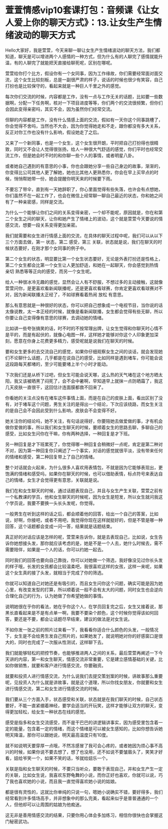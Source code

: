 # 萱萱情感vip10套课打包：音频课《让女人爱上你的聊天方式》：13.让女生产生情绪波动的聊天方式

Hello大家好，我是萱萱，今天来聊一聊让女生产生情绪波动的聊天方法，我们都知道，聊天是可以增进两个人感情的一种方式，但为什么有的人聊完了感情就能升温，有的人聊完了就能把天直接给聊死呢，区别在哪呢。

萱萱给你打个比方，假设你有一个女同事，因为工作缘故，你们需要经常面对面交流，这个女生比较刻板，总是一副很严肃的样子，说话的时候也很少有笑容，自己打扮也是比较保守的，看起来就是一种巨人千里之外的感觉。

每次你们交流的时候，内容都是工作，没有一点与工作无关的话题，比如要一些数据啊，分配一下任务啊，核对一下项目进度等等，你们两个的交流很频繁，但你们会因此变得亲密吗，其实不会，因为虽然你们经常交流。

但聊的内容都是工作，没有什么情感上面的交流，假如有一天你这个同事跳槽了，你会觉得不舍吗，当然也不大会，因为你觉得她走和不走，跟你都没有多大关系，反正对你工作也没有什么影响，假设她走了之后。

又来了一个新同事，也是一个女生，这个女生很开朗，平时把自己打扮得也很精致，同时又不会让人觉得很张扬，给人一种很大气舒适的感觉，你们平时也经常交流工作，但是她会时不时的和你聊一些个人的事情，或者明星八卦。

或者她自己遇到的有意思的小事，你也会跟她分享一些自己身边的故事，渐渐的，你变得比公司其他人更了解她，她也比其他人更熟悉你，你会在早上买早点的时候，悄悄帮她带一份，她会提醒你明天来的时候要下雨。

不要忘了带伞，直到有一天她辞职了，你心里面觉得有些失落，也许会有点想她，你们虽然不在一起工作了，也会在微信上经常聊一聊自己最近的状态，你和她之间有了一种亲密感，同样是交流。

为什么一个能够让你们之间的关系变得亲密，一个却不能呢，原因就是，你在和第二个女生之间的聊天，让你和她产生了情绪上的波动，这个就是萱萱今天要说的情感交流，想要一段关系变得更加亲密。

我们就需要和女生进行情感上面的交流，在具体的聊天过程中呢，我们可以从以下三个方面去做，第一 状态，第二 感受，第三 关联，状态就是说，我们在聊天的时候状态要好，在刚才那个女同事的例子中。

第二个女生的状态，明显要比第一个女生状态要好，无论是外表打扮还是性格上，第二个女生都会比第一个女生让人更加舒适，和她在一起聊天，你会感觉到热情 亲切 熟悉等等正向的感受，而另一个女生呢。

给人一种很冰冷无趣的感觉，显然会让人有不舒服，不想过多的主动接触，这就像萱萱问你，是更喜欢看新闻联播呢，还是更喜欢看球赛，你肯定更喜欢看球赛对不对，因为新闻联播太正经了，不如球赛看着热闹 放松 有意思。

那么有意思就是一种很好的状态，你可以把自己想象成一个电视节目，当你说的话太像说教，太一本正经的时候，就像是看新闻联播，女生都会觉得有些无聊，所以你要让自己变得像有意思的球赛，去调动她的情绪。

比如讲一些夸张搞笑的话，时不时的不按常理出牌，让女生觉得和你聊天时心情不是平的，而是有起伏的，就像心电图一样，这样她才能够对你这个人印象更加深刻，愿意在你身上花费更多精力，感受呢就是说我们在聊天的时候。

要和女生更多的去交流自己的感觉，如果你仔细观察女生之间的谈话，就会发现她们不论聊什么话题，几乎都是在说自己的感受，比如同样是遇到堵车，你可能会说这段路每天都堵的，至少可能要堵上半个小时才能动。

下次我们还是从桥下过吧，但女生可能会说天哪，这么热的天气堵在这个地方晒太阳，我又该被晒黑了闷死了，会不会中暑啊，早知道早上就抹一点防晒霜了，我这几天皮肤一直很干，这回估计连面膜都救不回来了。

你看她的关注点没有在堵车这件事情上面，而是在自己的皮肤上面，看出区别了没有，对于堵车这个问题，男生关注的是得出一个结论，下次应该绕路，而女生关注的是自己会不会因此受到什么影响，皮肤会不会变得不好。

她关注你的结论吗，她不关注，有句话说得好，你要陪她去做爱做的事，才有机会做你爱做的事，所以我们和女生聊天的时候，要顺着女生的思路去聊，多聊自己的感受，比如女生问你在干嘛，你有两种选择，一种回复是才下班。

另一种回复是才下班累死了，你觉得哪一种回复会稍微好一点呢，肯定是第二种对不对，因为第一种回复你只阐述了一个事实，对话的感觉就很平淡，没有带来任何的情绪和感受，第二种回复带上了自己的情绪。

整个对话就会火起来，为什么很多人喜欢用表情包，不就是因为它能够表现出，更饱满的情绪和感受吗，如果你在聊天的时候，也可以借助表情，标点符号来表达自己的情绪，女生才会觉得更有意思，关联就是说。

我们在和女生聊天的时候，通过话题表现自己，并且与女生产生关联，萱萱之前有一个私教课的学员，他和女生聊天的时候呢，因为女生是短发，所以女生就问我这个学员说，我要不要换一头长头发呢，你觉得。

一般男生在听到这样的话之后，都会顺着他的回答，给出一个自己的答案，比如说，好啊，你接吧，或者不用吧，我觉得你现在这样就挺好的，但是不管是哪一种回答，这个话题都会变成一问一答，结果就是话题结束。

真正好的对话应该是怎样的呢，萱萱来告诉你，就是去表现自己，比如说，女生告诉你她想接头发，那你就应该考虑的是，她是不是一个人去，她什么时候去，需不需要陪伴，如果是一个人的话，你可以约她一起去。

同时我们的回答也要向自己靠拢，你可以对她做一个筛选，我好像没见过你长头发的样子哦，长发的女孩都会比较温柔吧，我很喜欢这样的女孩，这样一来呢，如果这个女生真的接了头发，就相当于完成了你的筛选。

你就可以知道自己对她还是有吸引的，而且女生问你这个问题，确实可能是因为她心里，有改变发型的打算，所以顺着说一般不会有太大的问题，同时女生也会逆向合理化自己的行为，认为她做了你希望她做的事情。

说明她很在乎你的看法，她在乎你这个人，在学员回复完之后，女生又接着说，那黑长直看起来是不是有点单一啊，我要不要染个颜色，这个时候你觉得该如何回答，要还是不要，都会让话题尽早结束，建议的做法是对女生说。

不如你发一张之前的照片过来看一下，我看看你适合什么颜色的头发，一般情况下，女生是不会给男生发自己照片的，如果她发了，就说明她对你的好感窗口是很大的，同时也完成了一次服从性测试，这样聊下去。

我们就能够轻松的把控节奏，也能够推进两人之间的关系，最后萱萱再阐述一下今天讲的内容，第一和女生聊天，情感交流非常重要，它是建立感情基础的关键，比如你做销售，就要和客户进行情感交流，你要融资。

就要和投资人进行情感交流，为什么说我们去提交策划案的时候，讲故事那么重要呢，见投资人为什么就是讲故事，就是这个道理，所以你找女朋友，你就要和女生进行情感交流，第二和女生进行情感交流的时候。

我们要从三个方面入手，状态感受和关联，状态就是在我们聊天的时候，自己状态要好，不能一直紧绷着神经，要学会适当的开玩笑，这样才能够让双方的聊天，变得更加轻松，给女生一种状态在线的感觉。

感受是指多和女生交流感受，而不是干巴巴的讲逻辑讲事实，因为感受里包含着一定的能量，包含着一定的情绪，而这个情绪是可以被女生感知的，比如你想告诉她明天降温，那你可以跟她说，明天最高温度只有10度。

就不如说明天要穿厚一点哦，不然冻感冒了我可会心疼的，或者她因为烦心事不高兴的时候，如果你说不要去想了，想了也没用，还不如说不要皱眉头了，笑笑才好看，妞给爷笑一个，如果不笑的话，爷就给妞乐一个。

关联是指和女生聊天的时候，不要只当听众，要敢于表现自己，并和女生产生一定的关联，比如女生说，我喜欢东野龟舞的小说，而你正好也喜欢，你就可以说，巧了我也喜欢她的小说，而且我一直觉得喜欢她小说的姑娘。

都是很有灵性的，这就比你单纯的只说一句，嗯她小说确实不错，要好得多，我们经常看到许多情场高手，并非想象中的那么完美，看起来似乎是普普通通的一个人，但他却可以让周围的姑娘为他痴迷。

这无非是善用情感交流的结果，只要你用心体会多加练习，相信你很快也会掌握这门秘密武功。
